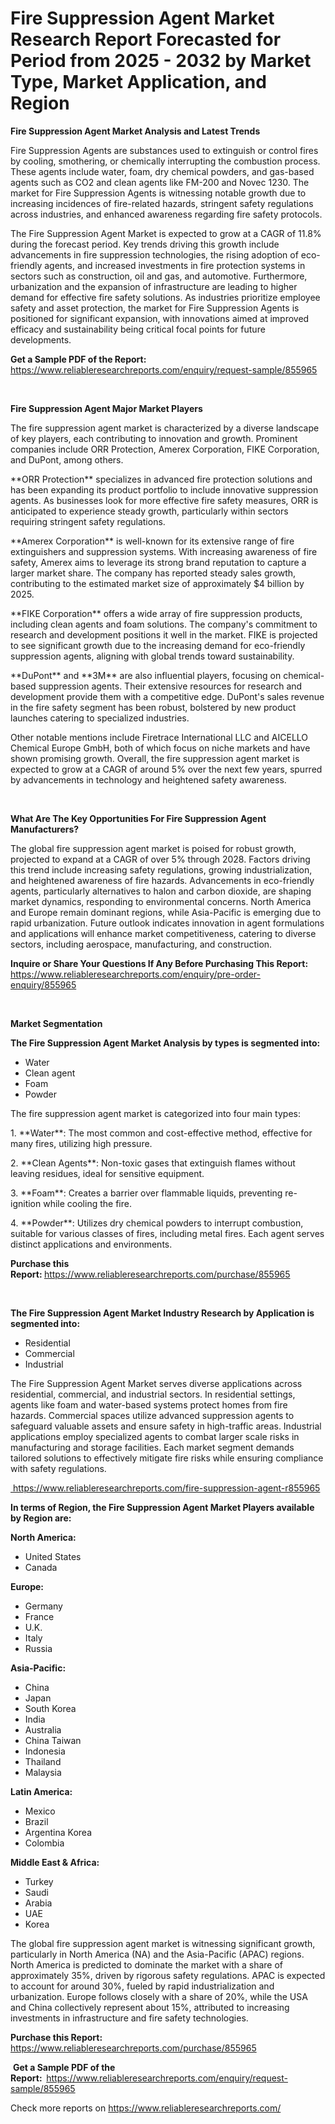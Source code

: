 <p><h1>Fire Suppression Agent Market Research Report Forecasted for Period from 2025 -  2032 by Market Type, Market Application, and Region</h1></p><p><strong>Fire Suppression Agent Market Analysis and Latest Trends</strong></p>
<p><p>Fire Suppression Agents are substances used to extinguish or control fires by cooling, smothering, or chemically interrupting the combustion process. These agents include water, foam, dry chemical powders, and gas-based agents such as CO2 and clean agents like FM-200 and Novec 1230. The market for Fire Suppression Agents is witnessing notable growth due to increasing incidences of fire-related hazards, stringent safety regulations across industries, and enhanced awareness regarding fire safety protocols.</p><p>The Fire Suppression Agent Market is expected to grow at a CAGR of 11.8% during the forecast period. Key trends driving this growth include advancements in fire suppression technologies, the rising adoption of eco-friendly agents, and increased investments in fire protection systems in sectors such as construction, oil and gas, and automotive. Furthermore, urbanization and the expansion of infrastructure are leading to higher demand for effective fire safety solutions. As industries prioritize employee safety and asset protection, the market for Fire Suppression Agents is positioned for significant expansion, with innovations aimed at improved efficacy and sustainability being critical focal points for future developments.</p></p>
<p><strong>Get a Sample PDF of the Report:&nbsp;</strong> <a href="https://www.reliableresearchreports.com/enquiry/request-sample/855965?utm_campaign=2030&utm_medium=2&utm_source=Github&utm_content=ia&utm_term=30012025&utm_id=fire-suppression-agent">https://www.reliableresearchreports.com/enquiry/request-sample/855965</a></p>
<p>&nbsp;</p>
<p><strong>Fire Suppression Agent Major Market Players</strong></p>
<p><p>The fire suppression agent market is characterized by a diverse landscape of key players, each contributing to innovation and growth. Prominent companies include ORR Protection, Amerex Corporation, FIKE Corporation, and DuPont, among others.</p><p>**ORR Protection** specializes in advanced fire protection solutions and has been expanding its product portfolio to include innovative suppression agents. As businesses look for more effective fire safety measures, ORR is anticipated to experience steady growth, particularly within sectors requiring stringent safety regulations.</p><p>**Amerex Corporation** is well-known for its extensive range of fire extinguishers and suppression systems. With increasing awareness of fire safety, Amerex aims to leverage its strong brand reputation to capture a larger market share. The company has reported steady sales growth, contributing to the estimated market size of approximately $4 billion by 2025.</p><p>**FIKE Corporation** offers a wide array of fire suppression products, including clean agents and foam solutions. The company's commitment to research and development positions it well in the market. FIKE is projected to see significant growth due to the increasing demand for eco-friendly suppression agents, aligning with global trends toward sustainability.</p><p>**DuPont** and **3M** are also influential players, focusing on chemical-based suppression agents. Their extensive resources for research and development provide them with a competitive edge. DuPont's sales revenue in the fire safety segment has been robust, bolstered by new product launches catering to specialized industries.</p><p>Other notable mentions include Firetrace International LLC and AICELLO Chemical Europe GmbH, both of which focus on niche markets and have shown promising growth. Overall, the fire suppression agent market is expected to grow at a CAGR of around 5% over the next few years, spurred by advancements in technology and heightened safety awareness.</p></p>
<p>&nbsp;</p>
<p><strong>What Are The Key Opportunities For Fire Suppression Agent Manufacturers?</strong></p>
<p><p>The global fire suppression agent market is poised for robust growth, projected to expand at a CAGR of over 5% through 2028. Factors driving this trend include increasing safety regulations, growing industrialization, and heightened awareness of fire hazards. Advancements in eco-friendly agents, particularly alternatives to halon and carbon dioxide, are shaping market dynamics, responding to environmental concerns. North America and Europe remain dominant regions, while Asia-Pacific is emerging due to rapid urbanization. Future outlook indicates innovation in agent formulations and applications will enhance market competitiveness, catering to diverse sectors, including aerospace, manufacturing, and construction.</p></p>
<p><strong>Inquire or Share Your Questions If Any Before Purchasing This Report:</strong> <a href="https://www.reliableresearchreports.com/enquiry/pre-order-enquiry/855965?utm_campaign=2030&utm_medium=2&utm_source=Github&utm_content=ia&utm_term=30012025&utm_id=fire-suppression-agent">https://www.reliableresearchreports.com/enquiry/pre-order-enquiry/855965</a></p>
<p>&nbsp;</p>
<p><strong>Market Segmentation</strong></p>
<p><strong>The Fire Suppression Agent Market Analysis by types is segmented into:</strong></p>
<p><ul><li>Water</li><li>Clean agent</li><li>Foam</li><li>Powder</li></ul></p>
<p><p>The fire suppression agent market is categorized into four main types: </p><p>1. **Water**: The most common and cost-effective method, effective for many fires, utilizing high pressure. </p><p>2. **Clean Agents**: Non-toxic gases that extinguish flames without leaving residues, ideal for sensitive equipment.</p><p>3. **Foam**: Creates a barrier over flammable liquids, preventing re-ignition while cooling the fire.</p><p>4. **Powder**: Utilizes dry chemical powders to interrupt combustion, suitable for various classes of fires, including metal fires. Each agent serves distinct applications and environments.</p></p>
<p><strong>Purchase this Report:&nbsp;</strong><a href="https://www.reliableresearchreports.com/purchase/855965?utm_campaign=2030&utm_medium=2&utm_source=Github&utm_content=ia&utm_term=30012025&utm_id=fire-suppression-agent">https://www.reliableresearchreports.com/purchase/855965</a></p>
<p>&nbsp;</p>
<p><strong>The Fire Suppression Agent Market Industry Research by Application is segmented into:</strong></p>
<p><ul><li>Residential</li><li>Commercial</li><li>Industrial</li></ul></p>
<p><p>The Fire Suppression Agent Market serves diverse applications across residential, commercial, and industrial sectors. In residential settings, agents like foam and water-based systems protect homes from fire hazards. Commercial spaces utilize advanced suppression agents to safeguard valuable assets and ensure safety in high-traffic areas. Industrial applications employ specialized agents to combat larger scale risks in manufacturing and storage facilities. Each market segment demands tailored solutions to effectively mitigate fire risks while ensuring compliance with safety regulations.</p></p>
<p><a href="https://www.reliableresearchreports.com/fire-suppression-agent-r855965?utm_campaign=2030&utm_medium=2&utm_source=Github&utm_content=ia&utm_term=30012025&utm_id=fire-suppression-agent">&nbsp;https://www.reliableresearchreports.com/fire-suppression-agent-r855965</a></p>
<p><strong>In terms of Region, the Fire Suppression Agent Market Players available by Region are:</strong></p>
<p>
    <p> <strong> North America: </strong>
        <ul>
            <li>United States</li>
            <li>Canada</li>
        </ul>
        </p> 
    <p> <strong> Europe: </strong>
        <ul>
            <li>Germany</li>
            <li>France</li>
            <li>U.K.</li>
            <li>Italy</li>
            <li>Russia</li>
        </ul>
        </p> 
    <p> <strong> Asia-Pacific: </strong>
        <ul>
            <li>China</li>
            <li>Japan</li>
            <li>South Korea</li>
            <li>India</li>
            <li>Australia</li>
            <li>China Taiwan</li>
            <li>Indonesia</li>
            <li>Thailand</li>
            <li>Malaysia</li>
        </ul>
        </p> 
    <p> <strong> Latin America: </strong>
        <ul>
            <li>Mexico</li>
            <li>Brazil</li>
            <li>Argentina Korea</li>
            <li>Colombia</li>
        </ul>
        </p> 
    <p> <strong> Middle East & Africa: </strong>
        <ul>
            <li>Turkey</li>
            <li>Saudi</li>
            <li>Arabia</li>
            <li>UAE</li>
            <li>Korea</li>
        </ul>
    </p>
    </p>
<p><p>The global fire suppression agent market is witnessing significant growth, particularly in North America (NA) and the Asia-Pacific (APAC) regions. North America is predicted to dominate the market with a share of approximately 35%, driven by rigorous safety regulations. APAC is expected to account for around 30%, fueled by rapid industrialization and urbanization. Europe follows closely with a share of 20%, while the USA and China collectively represent about 15%, attributed to increasing investments in infrastructure and fire safety technologies.</p></p>
<p><strong>Purchase this Report: </strong><a href="https://www.reliableresearchreports.com/purchase/855965?utm_campaign=2030&utm_medium=2&utm_source=Github&utm_content=ia&utm_term=30012025&utm_id=fire-suppression-agent">https://www.reliableresearchreports.com/purchase/855965</a></p>
<p>&nbsp;<strong>Get a Sample PDF of the Report:&nbsp;&nbsp;</strong><a href="https://www.reliableresearchreports.com/enquiry/request-sample/855965?utm_campaign=2030&utm_medium=2&utm_source=Github&utm_content=ia&utm_term=30012025&utm_id=fire-suppression-agent">https://www.reliableresearchreports.com/enquiry/request-sample/855965</a></p>
<p><strong></strong></p>
<p>Check more reports on <a href="https://www.reliableresearchreports.com/?utm_campaign=2030&utm_medium=2&utm_source=Github&utm_content=ia&utm_term=30012025&utm_id=fire-suppression-agent">https://www.reliableresearchreports.com/</a></p>